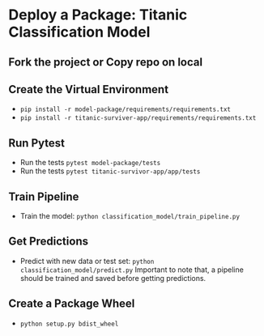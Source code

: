 # Deploy a Package: Titanic Classification Model


## Fork the project or Copy repo on local

## Create the Virtual Environment
- `pip install -r model-package/requirements/requirements.txt`
- `pip install -r titanic-surviver-app/requirements/requirements.txt`

## Run Pytest
- Run the tests `pytest model-package/tests`
- Run the tests `pytest titanic-survivor-app/app/tests`
 
## Train Pipeline
- Train the model: `python classification_model/train_pipeline.py`

## Get Predictions
- Predict with new data or test set: `python classification_model/predict.py`
Important to note that, a pipeline should be trained and saved before getting predictions.

## Create a Package Wheel 
- `python setup.py bdist_wheel`